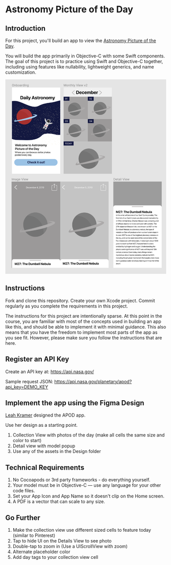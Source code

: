 # Astronomy Picture of the Day

## Introduction

For this project, you'll build an app to view the [Astronomy Picture of the Day](https://apod.nasa.gov/apod/astropix.html).

You will build the app primarily in Objective-C with some Swift components. The goal of this project is to practice using Swift and Objective-C together, including using features like nullability, lightweight generics, and name customization.

![Astronomy Picture of the Day Design](Design/APOD-Design.png)

## Instructions

Fork and clone this repository. Create your own Xcode project. Commit regularly as you complete the requirements in this project.

The instructions for this project are intentionally sparse. At this point in the course, you are familiar with most of the concepts used in building an app like this, and should be able to implement it with minimal guidance. This also means that you have the freedom to implement most parts of the app as you see fit. However, please make sure you follow the instructions that are here.

## Register an API Key

Create an API key at: <https://api.nasa.gov/>

Sample request JSON: <https://api.nasa.gov/planetary/apod?api_key=DEMO_KEY>

## Implement the app using the Figma Design

[Leah Kramer](https://www.leahadrianakramer.com) designed the APOD app.

Use her design as a starting point.

1. Collection View with photos of the day (make all cells the same size and color to start)
2. Detail view with model popup
3. Use any of the assets in the Design folder

## Technical Requirements 

1. No Cocoapods or 3rd party frameworks - do everything yourself.
2. Your model must be in Objective-C — use any language for your other code files.
3. Set your App Icon and App Name so it doesn't clip on the Home screen.
4. A PDF is a vector that can scale to any size.

## Go Further

1. Make the collection view use different sized cells to feature today (similar to Pinterest)
2. Tap to hide UI on the Details View to see photo
3. Double-tap to zoom in (Use a UIScrollView with zoom)
4. Alternate placeholder color
5. Add day tags to your collection view cell
